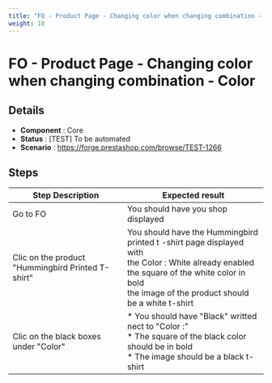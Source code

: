 ```yaml
---
title: "FO - Product Page - Changing color when changing combination - Color"
weight: 10
---
```


# FO - Product Page - Changing color when changing combination - Color
## Details
* **Component** : Core
* **Status** : [TEST] To be automated
* **Scenario** : https://forge.prestashop.com/browse/TEST-1266

## Steps
| Step Description | Expected result |
| ----- | ----- |
| Go to FO | You should have you shop displayed |
| Clic on the product "Hummingbird Printed T-shirt" | You should have the Hummingbird printed t -shirt page displayed with <br>the Color : White already enabled <br>the square of the white color in bold<br>the image of the product should be a white t-shirt |
| Clic on the black boxes under "Color" | * You should have "Black" writted nect to "Color :" <br> * The square of the black color should be in bold <br> * The image should be a black t-shirt |
